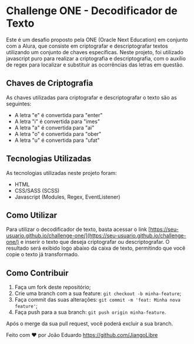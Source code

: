 # Challenge ONE - Decodificador de Texto

Este é um desafio proposto pela ONE (Oracle Next Education) em conjunto com a Alura, que consiste em criptografar e descriptografar textos utilizando um conjunto de chaves específicas. Neste projeto, foi utilizado javascript puro para realizar a criptografia e descriptografia, com o auxílio de regex para localizar e substituir as ocorrências das letras em questão.

## Chaves de Criptografia

As chaves utilizadas para criptografar e descriptografar o texto são as seguintes:

- A letra "e" é convertida para "enter"
- A letra "i" é convertida para "imes"
- A letra "a" é convertida para "ai"
- A letra "o" é convertida para "ober"
- A letra "u" é convertida para "ufat"

## Tecnologias Utilizadas

As tecnologias utilizadas neste projeto foram:

- HTML
- CSS/SASS (SCSS)
- Javascript (Modules, Regex, EventListener)

## Como Utilizar

Para utilizar o decodificador de texto, basta acessar o link [https://seu-usuario.github.io/challenge-one/](https://seu-usuario.github.io/challenge-one/) e inserir o texto que deseja criptografar ou descriptografar. O resultado será exibido logo abaixo da caixa de texto, permitindo que você copie o texto já transformado.

## Como Contribuir

1. Faça um fork deste repositório;
2. Crie uma branch com a sua feature: `git checkout -b minha-feature`;
3. Faça commit das suas alterações: `git commit -m 'feat: Minha nova feature'`;
4. Faça push para a sua branch: `git push origin minha-feature`.

Após o merge da sua pull request, você poderá excluir a sua branch.

Feito com ❤️ por João Eduardo https://github.com/JiangoLibre
